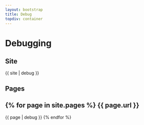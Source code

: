 ```yaml
---
layout: bootstrap
title: Debug
topdiv: container
---
```


Debugging
=========

Site
----

{{ site | debug }}

Pages
-----

{% for page in site.pages %}
{{ page.url }}
--------------

{{ page | debug }}
{% endfor %}


